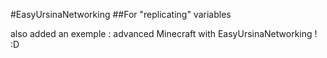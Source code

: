 #EasyUrsinaNetworking
##For "replicating" variables


also added an exemple :
advanced Minecraft with EasyUrsinaNetworking ! :D